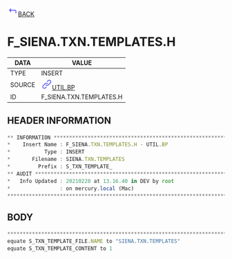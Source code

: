 <img src="../.resources/themes/unicons-line-6563ff/corner-up-left-alt.svg" alt="BACK" width="25" />[BACK](../DOCS/UTIL.BP.md)  
# F_SIENA.TXN.TEMPLATES.H  
|DATA|VALUE|
| --- | --- |
|TYPE|INSERT|
|SOURCE|<img src="../.resources/themes/unicons-line-6563ff/link.svg" alt="UTIL.BP" width="25" />[UTIL.BP](../DOCS/UTIL.BP.md)|
|ID|F_SIENA.TXN.TEMPLATES.H|
    
    
## HEADER INFORMATION  
```javascript
** INFORMATION ****************************************************************
*    Insert Name : F_SIENA.TXN.TEMPLATES.H - UTIL.BP
*           Type : INSERT
*       Filename : SIENA.TXN.TEMPLATES
*         Prefix : S_TXN_TEMPLATE_
** AUDIT **********************************************************************
*   Info Updated : 20210220 at 13.16.40 in DEV by root
*                : on mercury.local (Mac)
*******************************************************************************
```
## BODY  
```javascript
*******************************************************************************
equate S_TXN_TEMPLATE_FILE.NAME to "SIENA.TXN.TEMPLATES"
equate S_TXN_TEMPLATE_CONTENT to 1
```
